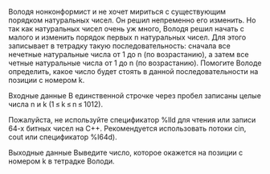 ﻿Володя нонконформист и не хочет мириться с существующим порядком натуральных чисел. Он решил непременно его изменить. Но так как натуральных чисел очень уж много, Володя решил начать с малого и изменить порядок первых n натуральных чисел. Для этого записывает в тетрадку такую последовательность: сначала все нечетные натуральные числа от 1 до n (по возрастанию), а затем все четные натуральные числа от 1 до n (по возрастанию). Помогите Володе определить, какое число будет стоять в данной последовательности на позиции с номером k.

Входные данные
В единственной строчке через пробел записаны целые числа n и k (1 ≤ k ≤ n ≤ 1012).

Пожалуйста, не используйте спецификатор %lld для чтения или записи 64-х битных чисел на С++. Рекомендуется использовать потоки cin, cout или спецификатор %I64d).

Выходные данные
Выведите число, которое окажется на позиции с номером k в тетрадке Володи.